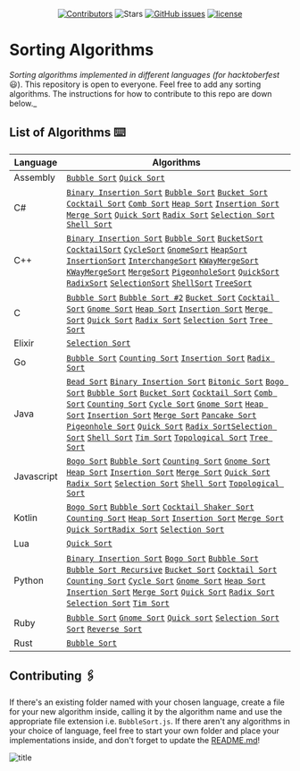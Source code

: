<div style="text-align: center;">

[![Contributors](https://img.shields.io/github/contributors/argonautica/sorting-algorithms)](https://github.com/badges/shields/graphs/contributors)
![Stars](https://img.shields.io/github/stars/argonautica/sorting-algorithms.svg?label=Stars&style=flat)
[![GitHub issues](https://img.shields.io/github/issues/argonautica/sorting-algorithms.svg)](https://github.com/argonautica/sorting-algorithms/issues)
[![license](https://img.shields.io/github/license/argonautica/sorting-algorithms.svg)](https://github.com/argonautica/sorting-algorithms/blob/master/LICENSE.tx)

</div>

# Sorting Algorithms
_Sorting algorithms implemented in different languages (for hacktoberfest_ 😃). This repository is open to everyone. Feel free to add any sorting algorithms. The instructions for how to contribute to this repo are down below._


## List of Algorithms ⌨️
| Language | Algorithms |
|----------|------------|
| Assembly | [`Bubble Sort`](Assembly/bubblesort.asm) [`Quick Sort`](Assembly/quicksort.asm)
| C# | [`Binary Insertion Sort`](C%23/BinaryInsertionSort.cs) [`Bubble Sort`](C%23/BubbleSort.cs) [`Bucket Sort`](C%23/BucketSort.cs) [`Cocktail Sort`](C%23/CocktailSort.cs) [`Comb Sort`](C%23/CombSort.cs) [`Heap Sort`](C%23/HeapSort.cs) [`Insertion Sort`](C%23/InsertionSort.cs) [`Merge Sort`](C%23/MergeSort.cs) [`Quick Sort`](C%23/QuickSort.cs) [`Radix Sort`](C%23/RadixSort.cs) [`Selection Sort`](C%23/SelectionSort.cs) [`Shell Sort`](C%23/ShellSort.cs) |
| C++ | [`Binary Insertion Sort`](C++/BinaryInsertionSort.cpp ) [`Bubble Sort`](C++/BubbleSort.cpp) [`BucketSort`](C++/BucketSort.cpp) [`CocktailSort`](C++/CocktailSort.cpp) [`CycleSort`](C++/CycleSort.cpp) [`GnomeSort`](C++/GnomeSort.cpp) [`HeapSort`](C++/HeapSort.cpp) [`InsertionSort`](C++/InsertionSort.cpp) [`InterchangeSort`](C++/InterchangeSort.cpp) [`KWayMergeSort`](C++/KWayMergeSort.cpp) [`KWayMergeSort`](C++/KWayMergeSort.cpp) [`MergeSort`](C++/MergeSort.cpp) [`PigeonholeSort`](C++/PigeonholeSort.cpp) [`QuickSort`](C++/QuickSort.cpp) [`RadixSort`](C++/RadixSort.cpp) [`SelectionSort`](C++/SelectionSort.cpp) [`ShellSort`](C++/ShellSort.cpp) [`TreeSort`](C++/TreeSort.cpp) |
| C | [`Bubble Sort`](C/BubbleSort.c) [`Bubble Sort #2`](C/BubbleSort2.c) [`Bucket Sort`](C/BucketSort.c) [`Cocktail Sort`](C/CocktailSort.c) [`Gnome Sort`](C/GnomeSort.c) [`Heap Sort`](C/HeapSort.c) [`Insertion Sort`](C/InsertionSort.c) [`Merge Sort`](C/MergeSort.c) [`Quick Sort`](C/QuickSort.c) [`Radix Sort`](C/RadixSort.c) [`Selection Sort`](C/SelectionSort.c) [`Tree Sort`](C/TreeSort.c) |
| Elixir | [`Selection Sort`](Elixir/selectionSort.exs) |
| Go | [`Bubble Sort`](Go/BubbleSort.go) [`Counting Sort`](Go/CountingSort.go) [`Insertion Sort`](Go/InsertionSort.go) [`Radix Sort`](Go/RadixSort.go) |
| Java | [`Bead Sort`](Java/BeadSort.java) [`Binary Insertion Sort`](Java/BinaryInsertionSort.java) [`Bitonic Sort`](Java/BitonicSort.java) [`Bogo Sort`](Java/BogoSort.java) [`Bubble Sort`](Java/BubbleSort.java) [`Bucket Sort`](Java/BucketSort.java) [`Cocktail Sort`](Java/CocktailSort.java) [`Comb Sort`](Java/CombSort.java) [`Counting Sort`](Java/CountingSort.java) [`Cycle Sort`](Java/CycleSort.java) [`Gnome Sort`](Java/CycleSort.java) [`Heap Sort`](Java/HeapSort.java) [`Insertion Sort`](Java/InsertionSort.java) [`Merge Sort`](Java/MergeSort.java) [`Pancake Sort`](Java/PancakeSort.java) [`Pigeonhole Sort`](Java/PigeonholeSort.java) [`Quick Sort`](Java/QuickSort.java) [`Radix Sort`](Java/RadixSort.java)[`Selection Sort`](Java/SelectionSort.java) [`Shell Sort`](Java/ShellSort.java) [`Tim Sort`](Java/TimSort.java) [`Topological Sort`](Java/TopologicalSort.java) [`Tree Sort`](Java/TreeSort.java) |
| Javascript | [`Bogo Sort`](Javascript/BogoSort.js) [`Bubble Sort`](Javascript/BubbleSort.js) [`Counting Sort`](Javascript/CountingSort.js) [`Gnome Sort`](Javascript/GnomeSort.js) [`Heap Sort`](Javascript/HeapSort.js) [`Insertion Sort`](Javascript/Insertionsort.js) [`Merge Sort`](Javascript/MergeSort.js) [`Quick Sort`](Javascript/Quicksort.js) [`Radix Sort`](Javascript/RadixSort.js) [`Selection Sort`](Javascript/SelectionSort.js) [`Shell Sort`](Javascript/ShellSort.js ) [`Topological Sort`](Javascript/TopologicalSort.js ) |
| Kotlin | [`Bogo Sort`](Kotlin/BogoSort.kt) [`Bubble Sort`](Kotlin/BubbleSort.kt) [`Cocktail Shaker Sort`](Kotlin/CocktailShakerSort.kt) [`Counting Sort`](Kotlin/CountingSort.kt) [`Heap Sort`](Kotlin/HeapSort.kt) [`Insertion Sort`](Kotlin/InsertionSort.kt) [`Merge Sort`](Kotlin/MergeSort.kt) [`Quick Sort`](Kotlin/QuickSort.kt)[`Radix Sort`](Kotlin/RadixSort.kt)  [`Selection Sort`](Kotlin/SelectionSort.kt) |
| Lua | [`Quick Sort`](Lua/QuickSort.lua) |
| Python | [`Binary Insertion Sort`](Python/BinaryInsertionSort.py) [`Bogo Sort`](Python/BogoSort.py) [`Bubble Sort`](Python/BubbleSort.py) [`Bubble Sort Recursive`](Python/BubbleSortRecursive.py) [`Bucket Sort`](Python/BucketSort.py) [`Cocktail Sort`](Python/CocktailSort.py) [`Counting Sort`](Python/CountingSort.py) [`Cycle Sort`](Python/CycleSort.py) [`Gnome Sort`](Python/GnomeSort.py) [`Heap Sort`](Python/HeapSort.py) [`Insertion Sort`](Python/InsertionSort.py) [`Merge Sort`](Python/MergeSort.py) [`Quick Sort`](Python/QuickSort.py) [`Radix Sort`](Python/RadixSort.py) [`Selection Sort`](Python/SelectionSort.py) [`Tim Sort`](Python/TimSort.py) |
| Ruby | [`Bubble Sort`](Ruby/bubble_sort.rb) [`Gnome Sort`](Ruby/gnome_sort.rb) [`Quick sort`](Ruby/quick_sort.rb) [`Selection Sort`](Ruby/selection_sort.rb) [`Sort`](Ruby/sort.rb) [`Reverse Sort`](Ruby/reverse.rb)
| Rust | [`Bubble Sort`](Rust/Bubble_Sort.rs)

## Contributing 🖇️
If there's an existing folder named with your chosen language, create a file for your new algorithm inside, calling it by the algorithm name and use the appropriate file extension i.e. `BubbleSort.js`. If there aren't any algorithms in your choice of language, feel free to start your own folder and place your implementations inside, and don't forget to update the [README.md](README.md)!

![title](https://hacktoberfest.digitalocean.com/assets/HF19_social-744d976f227e4aff6866443abcede8c651b309ec9c7c9f7410f5944f8e1299b9.png)
